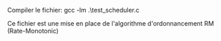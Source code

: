 
Compiler le fichier: gcc -lm .\test_scheduler.c

Ce fichier est une mise en place de l'algorithme d'ordonnancement RM (Rate-Monotonic)
